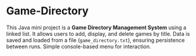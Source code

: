 # Game-Directory
This Java mini project is a **Game Directory Management System** using a linked list. It allows users to add, display, and delete games by title. Data is saved and loaded from a file (`game_directory.txt`), ensuring persistence between runs. Simple console-based menu for interaction.
